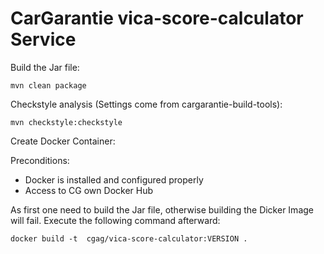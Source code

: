 # CarGarantie vica-score-calculator Service

Build the Jar file:

```mvn clean package```

Checkstyle analysis (Settings come from cargarantie-build-tools):

```mvn checkstyle:checkstyle```

Create Docker Container:

Preconditions:

* Docker is installed and configured properly
* Access to CG own Docker Hub

As first one need to build the Jar file, otherwise building the Dicker Image will fail.
Execute the following command afterward:

    docker build -t  cgag/vica-score-calculator:VERSION .
